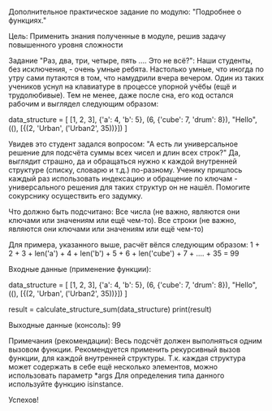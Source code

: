 Дополнительное практическое задание по модулю: "Подробнее о функциях."

Цель: Применить знания полученные в модуле, решив задачу повышенного уровня сложности

Задание "Раз, два, три, четыре, пять .... Это не всё?":
Наши студенты, без исключения, - очень умные ребята. Настолько умные, что иногда по утру сами путаются в том, что намудрили вчера вечером.
Один из таких учеников уснул на клавиатуре в процессе упорной учёбы (ещё и трудолюбивые). Тем не менее, даже после сна, его код остался рабочим и выглядел следующим образом:

data_structure = [
  [1, 2, 3],
  {'a': 4, 'b': 5},
  (6, {'cube': 7, 'drum': 8}),
  "Hello",
  ((), [{(2, 'Urban', ('Urban2', 35))}])
]

Увидев это студент задался вопросом: "А есть ли универсальное решение для подсчёта суммы всех чисел и длин всех строк?"
Да, выглядит страшно, да и обращаться нужно к каждой внутренней структуре (списку, словарю и т.д.) по-разному.
Ученику пришлось каждый раз использовать индексацию и обращение по ключам - универсального решения для таких структур он не нашёл.
Помогите сокурснику осуществить его задумку.

Что должно быть подсчитано:
Все числа (не важно, являются они ключами или значениям или ещё чем-то).
Все строки (не важно, являются они ключами или значениям или ещё чем-то)

Для примера, указанного выше, расчёт вёлся следующим образом:
1 + 2 + 3 + len('a') + 4 + len('b') + 5 + 6 + len('cube') + 7 + .... + 35 = 99

Входные данные (применение функции):

data_structure = [
[1, 2, 3],
{'a': 4, 'b': 5},
(6, {'cube': 7, 'drum': 8}),
"Hello",
((), [{(2, 'Urban', ('Urban2', 35))}])
]

result = calculate_structure_sum(data_structure)
print(result)

Выходные данные (консоль):
99

Примечания (рекомендации):
Весь подсчёт должен выполняться одним вызовом функции.
Рекомендуется применить рекурсивный вызов функции, для каждой внутренней структуры.
Т.к. каждая структура может содержать в себе ещё несколько элементов, можно использовать параметр *args
Для определения типа данного используйте функцию isinstance.

Успехов!
